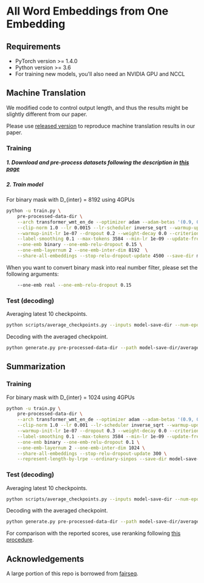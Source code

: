 # All Word Embeddings from One Embedding

## Requirements

- PyTorch version >= 1.4.0
- Python version >= 3.6
- For training new models, you'll also need an NVIDIA GPU and NCCL

## Machine Translation

We modified code to control output length, and thus the results might be slightly different from our paper.

Please use [released version](https://github.com/takase/alone_seq2seq/releases/tag/v1.0) to reproduce machine translation results in our paper.

### Training

##### 1. Download and pre-process datasets following the description in [this page](https://github.com/pytorch/fairseq/tree/master/examples/scaling_nmt)

##### 2. Train model

For binary mask with D_{inter} = 8192 using 4GPUs

```bash
python -u train.py \
    pre-processed-data-dir \
    --arch transformer_wmt_en_de --optimizer adam --adam-betas '(0.9, 0.98)' \
    --clip-norm 1.0 --lr 0.0015 --lr-scheduler inverse_sqrt --warmup-updates 4000 \
    --warmup-init-lr 1e-07 --dropout 0.2 --weight-decay 0.0 --criterion label_smoothed_cross_entropy \
    --label-smoothing 0.1 --max-tokens 3584 --min-lr 1e-09 --update-freq 32  --log-interval 100  --max-update 100000 \
    --one-emb binary --one-emb-relu-dropout 0.15 \
    --one-emb-layernum 2 --one-emb-inter-dim 8192  \
    --share-all-embeddings --stop-relu-dropout-update 4500 --save-dir model-save-dir
```

When you want to convert binary mask into real number filter, please set the following arguments:
```bash
    --one-emb real --one-emb-relu-dropout 0.15
```

### Test (decoding)

Averaging latest 10 checkpoints.

```bash
python scripts/average_checkpoints.py --inputs model-save-dir --num-epoch-checkpoints 10 --output model-save-dir/averaged.pt
```

Decoding with the averaged checkpoint.

```bash
python generate.py pre-processed-data-dir --path model-save-dir/averaged.pt  --beam 4 --lenpen 0.6 --remove-bpe | grep '^H' | sed 's/^H\-//g' | sort -t ' ' -k1,1 -n | cut -f 3-
```

## Summarization

### Training

For binary mask with D_{inter} = 1024 using 4GPUs

```bash
python -u train.py \
    pre-processed-data-dir \
    --arch transformer_wmt_en_de --optimizer adam --adam-betas '(0.9, 0.98)' \
    --clip-norm 1.0 --lr 0.001 --lr-scheduler inverse_sqrt --warmup-updates 4000 \
    --warmup-init-lr 1e-07 --dropout 0.3 --weight-decay 0.0 --criterion label_smoothed_cross_entropy \
    --label-smoothing 0.1 --max-tokens 3584 --min-lr 1e-09 --update-freq 16 --log-interval 100 --max-epoch 100 \
    --one-emb binary --one-emb-relu-dropout 0.1 \
    --one-emb-layernum 2 --one-emb-inter-dim 1024 \
    --share-all-embeddings --stop-relu-dropout-update 300 \
    --represent-length-by-lrpe --ordinary-sinpos --save-dir model-save-dir
```

### Test (decoding)

Averaging latest 10 checkpoints.

```bash
python scripts/average_checkpoints.py --inputs model-save-dir --num-epoch-checkpoints 10 --output model-save-dir/averaged.pt
```

Decoding with the averaged checkpoint.

```bash
python generate.py pre-processed-data-dir --path model-save-dir/averaged.pt  --beam 5 --desired-length 75
```

For comparison with the reported scores, use reranking following [this procedure](https://github.com/takase/control-length/tree/master/encdec).

## Acknowledgements

A large portion of this repo is borrowed from [fairseq](https://github.com/pytorch/fairseq).
